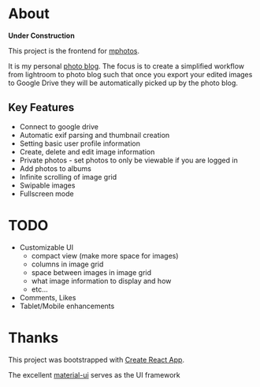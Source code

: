 # About

**Under Construction**

This project is the frontend for [mphotos](https://www.github.com/msvens/photos).

It is my personal [photo blog](https://www.mellowtech.org). The focus is to create
a simplified workflow from lightroom to photo blog such that once you export
your edited images to Google Drive they will be automatically picked up by the
photo blog.

## Key Features

- Connect to google drive
- Automatic exif parsing and thumbnail creation
- Setting basic user profile information
- Create, delete and edit image information
- Private photos - set photos to only be viewable if you are logged in
- Add photos to albums
- Infinite scrolling of image grid
- Swipable images
- Fullscreen mode


# TODO
- Customizable UI
    - compact view (make more space for images)
    - columns in image grid
    - space between images in image grid
    - what image information to display and how
    - etc...
- Comments, Likes
- Tablet/Mobile enhancements

# Thanks

This project was bootstrapped with [Create React App](https://github.com/facebook/create-react-app).

The excellent [material-ui](https://material-ui.com/) serves as the UI framework
